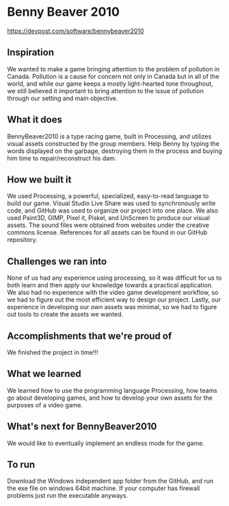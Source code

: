 <h1>Benny Beaver 2010</h1>

https://devpost.com/software/bennybeaver2010
 
<h2>Inspiration</h2>
We wanted to make a game bringing attention to the problem of pollution in Canada. Pollution is a cause for concern not only in Canada but in all of the world, and while our game keeps a mostly light-hearted tone throughout, we still believed it important to bring attention to the issue of pollution through our setting and main objective.

<h2>What it does</h2>
BennyBeaver2010 is a type racing game, built in Processing, and utilizes visual assets constructed by the group members. Help Benny by typing the words displayed on the garbage, destroying them in the process and buying him time to repair/reconstruct his dam.

<h2>How we built it</h2>
We used Processing, a powerful, specialized, easy-to-read language to build our game. Visual Studio Live Share was used to synchronously write code, and GitHub was used to organize our project into one place. We also used Paint3D, GIMP, Pixel it, Piskel, and UnScreen to produce our visual assets. The sound files were obtained from websites under the creative commons license. References for all assets can be found in our GitHub repository.

<h2>Challenges we ran into</h2>
None of us had any experience using processing, so it was difficult for us to both learn and then apply our knowledge towards a practical application. We also had no experience with the video game development workflow, so we had to figure out the most efficient way to design our project. Lastly, our experience in developing our own assets was minimal, so we had to figure out tools to create the assets we wanted.

<h2>Accomplishments that we're proud of</h2>
We finished the project in time!!!

<h2>What we learned</h2>
We learned how to use the programming language Processing, how teams go about developing games, and how to develop your own assets for the purposes of a video game.

<h2>What's next for BennyBeaver2010</h2>
We would like to eventually implement an endless mode for the game.

<h2>To run</h2>
Download the Windows independent app folder from the GitHub, and run the exe file on windows 64bit machine. If your computer has firewall problems just run the executable anyways.
